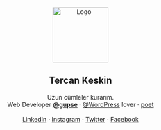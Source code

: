 <div align="center">
  <a href="https://tercan.net/" title="karalama defterim">
    <img src="https://tercan.net/i/tercan-keskin-300x300.png" alt="Logo" width="128" height="128">
  </a>

  <h2 align="center">Tercan Keskin</h2>

  <p align="center">
  Uzun cümleler kurarım.
  <br />
  Web Developer <a href="https://www.gupse.com/" title="Gupse Bilgi Teknolojileri"><strong>@gupse</strong></a>
  ·
  <a href="https://github.com/wordpress/">@WordPress</a> lover
  ·
  <a href="https://tercan.net/siirlerim/">poet</a>
  <br />
  <br />
  <a href="https://www.linkedin.com/in/tercan/" title="Follow on Linkedin">LinkedIn</a> · 
  <a href="https://www.instagram.com/tercankeskin" title="Follow on Instagram">Instagram</a> · 
  <a href="https://twitter.com/tercankeskin" title="Follow on Twitter">Twitter</a> · 
  <a href="https://www.facebook.com/tercankeskin" title="Follow on Facebook">Facebook</a>
</div>
